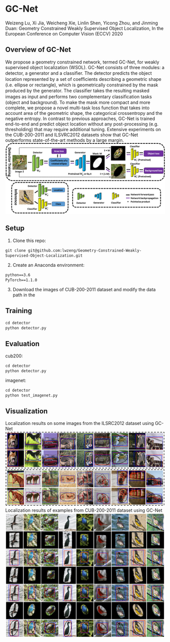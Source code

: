 # GC-Net
Weizeng Lu, Xi Jia, Weicheng Xie, Linlin Shen, Yicong Zhou, and Jinming Duan: Geometry Constrained Weakly Supervised Object Localization, In the European Conference on Computer Vision (ECCV) 2020
## Overview of GC-Net
We propose a geometry constrained network, termed GC-Net, for weakly supervised object localization (WSOL). GC-Net consists of three modules: a detector, a generator and a classiﬁer. The detector predicts the object location represented by a set of coeﬃcients describing a geometric shape (i.e. ellipse or rectangle), which is geometrically constrained by the mask produced by the generator. The classiﬁer takes the resulting masked images as input and performs two complementary classiﬁcation tasks (object and background). To make the mask more compact and more complete, we propose a novel multi-task loss function that takes into account area of the geometric shape, the categorical crossentropy and the negative entropy. In contrast to previous approaches, GC-Net is trained end-to-end and predict object location without any post-processing (e.g. thresholding) that may require additional tuning. Extensive experiments on the CUB-200-2011 and ILSVRC2012 datasets show that GC-Net outperforms state-of-the-art methods by a large margin.
![](readme/gc-net.png)

## Setup
1. Clone this repo:
~~~
git clone git@github.com:lwzeng/Geometry-Constrained-Weakly-Supervised-Object-Localization.git
~~~
2. Create an Anaconda environment:
~~~
python==3.6
PyTorch==1.1.0
~~~
3. Download the images of CUB-200-2011 dataset and modify the data path in the 
## Training
~~~
cd detector
python detector.py
~~~
## Evaluation
cub200:
~~~
cd detector
python detector.py 
~~~
imagenet:
~~~
cd detector
python test_imagenet.py
~~~
## Visualization
Localization results on some images from the ILSRC2012 dataset using GC-Net
![](readme/imagenet.png)
Localization results of examples from CUB-200-2011 dataset using GC-Net
![](readme/CUB200.png)

